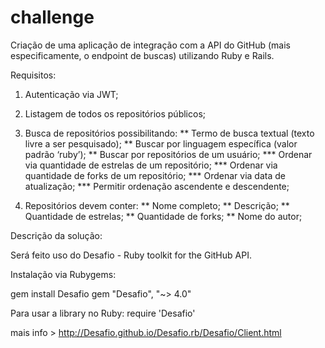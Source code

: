 # challenge
Criação de uma aplicação de integração com a API do GitHub (mais especificamente, o endpoint de buscas)
utilizando Ruby e Rails.

Requisitos:

1) Autenticação via JWT;
2) Listagem de todos os repositórios públicos;

3) Busca de repositórios possibilitando:
** Termo de busca textual (texto livre a ser pesquisado);
** Buscar por linguagem específica (valor padrão ‘ruby’);
** Buscar por repositórios de um usuário;
*** Ordenar via quantidade de estrelas de um repositório;
*** Ordenar via quantidade de forks de um repositório;
*** Ordenar via data de atualização;
*** Permitir ordenação ascendente e descendente;

4) Repositórios devem conter:
** Nome completo;
** Descrição;
** Quantidade de estrelas;
** Quantidade de forks;
** Nome do autor;

Descrição da solução:

Será feito uso do Desafio - Ruby toolkit for the GitHub API.

Instalação via Rubygems:

gem install Desafio
gem "Desafio", "~> 4.0"

Para usar a library no Ruby:
require 'Desafio'

mais info > http://Desafio.github.io/Desafio.rb/Desafio/Client.html
